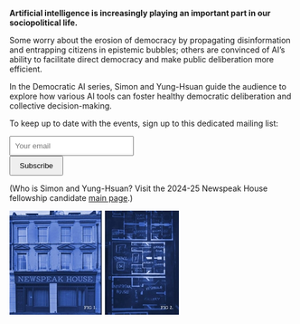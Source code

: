**Artificial intelligence is increasingly playing an important part in our sociopolitical life.**

Some worry about the erosion of democracy by propagating disinformation and entrapping citizens in epistemic bubbles; others are convinced of AI’s ability to facilitate direct democracy and make public deliberation more efficient. 

In the Democratic AI series, Simon and Yung-Hsuan guide the audience to explore how various AI tools can foster healthy democratic deliberation and collective decision-making.

To keep up to date with the events, sign up to this dedicated mailing list: 
<form action="https://formspree.io/f/xdkkevzo" method="POST">
    <div style="max-width: 300px; margin: 10px 0;">
        <input
            type="email"
            name="email"
            placeholder="Your email"
            required
            style="padding: 8px; width: 200px; margin-right: 8px;"
        >
        <button type="submit" style="padding: 8px 16px;">
            Subscribe
        </button>
    </div>
</form>

(Who is Simon and Yung-Hsuan? Visit the 2024-25 Newspeak House fellowship candidate [main page](https://2024.newspeak.house/).)

<img src="../images/FrontNewspeakHouse02.jpg" alt="NWSPK House" class="img-fluid">

